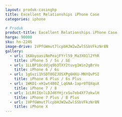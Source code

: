```yaml
---
layout: produk-casinghp
title: Excellent Relationships iPhone Case
categories: iphone

# Produk
product-title: Excellent Relationships iPhone Case
harga: 90000
sku: hn-2246
image-drive: 1VPfGWmut7lcpbHJW2wZwlSSbVFkzNr8N
gallery:
  - url: 1KAbyoasiNoPeajFYrl59_Ma3XO1l2YhR
    title: iPhone 5 / 5s / SE
  - url: 1LLBP18cddjq9b3TXY2tuvg1Win2gBrVo
    title: iPhone 6 / 6s
  - url: 1gGvzi1hSDT0OZJOSXPg6HXU-MNYQvPSI
    title: iPhone 6 Plus / 6s Plus
  - url: 1WKD1-xH1wt4B0Z_LqGNA-1apr0TOXquX
    title: iPhone 7 / 8
  - url: 1cLRtI6nlLDJd6YHjrxSu7ob4Xf7okwlH
    title: iPhone 7 Plus / 8 Plus
  - url: 1VPfGWmut7lcpbHJW2wZwlSSbVFkzNr8N
    title: iPhone X
---
```

